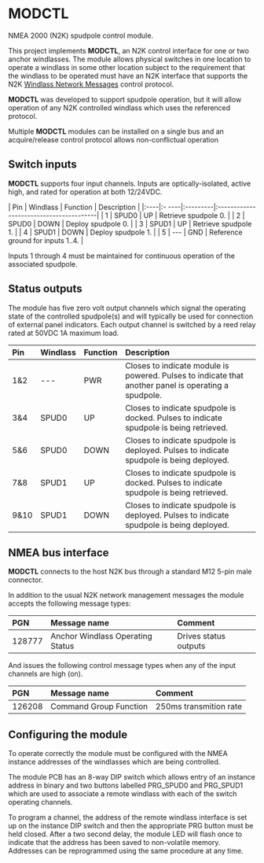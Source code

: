 # MODCTL

NMEA 2000 (N2K) spudpole control module.

This project implements __MODCTL__, an N2K control interface for one or
two anchor windlasses. The module allows physical switches in one
location to operate a windlass in some other location subject to the
requirement that the windlass to be operated must have an N2K interface
that supports the N2K
[Windlass Network Messages](
https://www.nmea.org/Assets/20190613%20windlass%20amendment,%20128776,%20128777,%20128778.pdf)
control protocol.

__MODCTL__ was developed to support spudpole operation, but it will
allow operation of any N2K controlled windlass which uses the
referenced protocol.

Multiple __MODCTL__ modules can be installed on a single bus and an
acquire/release control protocol allows non-conflictual operation

## Switch inputs

__MODCTL__ supports four input channels. Inputs are optically-isolated,
active high, and rated for operation at both 12/24VDC.

| Pin | Windlass | Function | Description                             |
|:----|:-    ----|:---------|:----------------------------------------|
| 1   | SPUD0    | UP       | Retrieve spudpole 0.                    |
| 2   | SPUD0    | DOWN     | Deploy spudpole 0.                      |
| 3   | SPUD1    | UP       | Retrieve spudpole 1.                    |
| 4   | SPUD1    | DOWN     | Deploy spudpole 1.                      |
| 5   | ---      | GND      | Reference ground for inputs 1..4.       |

Inputs 1 through 4 must be maintained for continuous operation of the
associated spudpole.

## Status outputs

The module has five zero volt output channels which signal the
operating state of the controlled spudpole(s) and will typically be
used for connection of external panel indicators. Each output channel
is switched by a reed relay rated at 50VDC 1A maximum load.

| Pin  | Windlass | Function | Description                            |
|:-----|:---------|:---------|:---------------------------------------|
| 1&2  | ---      | PWR      | Closes to indicate module is powered.  Pulses to indicate that another panel is operating a spudpole. |
| 3&4  | SPUD0    | UP       | Closes to indicate spudpole is docked. Pulses to indicate spudpole is being retrieved. |
| 5&6  | SPUD0    | DOWN     | Closes to indicate spudpole is deployed. Pulses to indicate spudpole is being deployed. |
| 7&8  | SPUD1    | UP       | Closes to indicate spudpole is docked. Pulses to indicate spudpole is being retrieved. |
| 9&10 | SPUD1    | DOWN     | Closes to indicate spudpole is deployed. Pulses to indicate spudpole is being deployed. |

## NMEA bus interface

__MODCTL__ connects to the host N2K bus through a standard M12 5-pin
male connector.

In addition to the usual N2K network management messages the module
accepts the following message types:

| PGN    | Message name                      | Comment               |
|:-------|:----------------------------------|:----------------------|
| 128777 | Anchor Windlass Operating Status  | Drives status outputs |

And issues the following control message types when any of the input
channels are high (on).

| PGN    | Message name                      | Comment               |
|:-------|:----------------------------------|:----------------------|
| 126208 | Command Group Function            | 250ms transmition rate|

## Configuring the module

To operate correctly the module must be configured with the NMEA
instance addresses of the windlasses which are being controlled.

The module PCB has an 8-way DIP switch which allows entry of an
instance address in binary and two buttons labelled PRG\_SPUD0 and
PRG\_SPUD1 which are used to associate a remote windlass with each of
the switch operating channels.

To program a channel, the address of the remote windlass interface is
set up on the instance DIP switch and then the appropriate PRG button
must be held closed. After a two second delay, the module LED will
flash once to indicate that the address has been saved to non-volatile
memory. Addresses can be reprogrammed using the same procedure at any
time.

